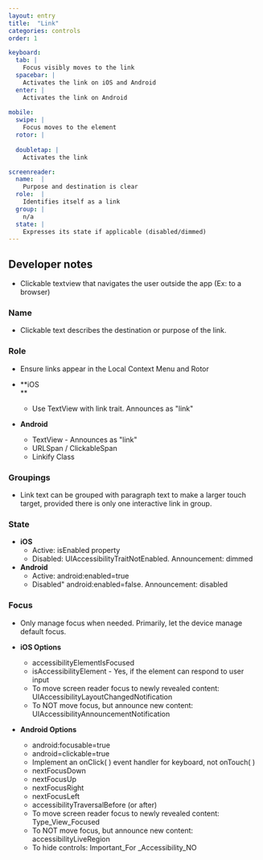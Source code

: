 ```yaml
---
layout: entry
title:  "Link"
categories: controls
order: 1

keyboard:
  tab: |
    Focus visibly moves to the link
  spacebar: |
    Activates the link on iOS and Android
  enter: |
    Activates the link on Android
          
mobile:
  swipe: |
    Focus moves to the element
  rotor: |
    
  doubletap: |
    Activates the link

screenreader:
  name:  |
    Purpose and destination is clear
  role:  |
    Identifies itself as a link
  group: |
    n/a
  state: |
    Expresses its state if applicable (disabled/dimmed)
---
```



## Developer notes


- Clickable textview that navigates the user outside the app (Ex: to a browser)

### Name

- Clickable text describes the destination or purpose of the link.

### Role

- Ensure links appear in the Local Context Menu and Rotor  
  
- **iOS  
  **
  - Use TextView with link trait. Announces as "link"
- **Android**  
  - TextView - Announces as "link"  
  - URLSpan / ClickableSpan
  - Linkify Class

### Groupings

- Link text can be grouped with paragraph text to make a larger touch target, provided there is only one interactive link in group.

### State

- **iOS**
  - Active: isEnabled property
  - Disabled: UIAccessibilityTraitNotEnabled. Announcement: dimmed  
- **Android**  
  - Active: android:enabled=true
  - Disabled" android:enabled=false. Announcement: disabled

### Focus

- Only manage focus when needed. Primarily, let the device manage default focus.  
  
- **iOS Options**
  - accessibilityElementIsFocused  
  - isAccessibilityElement - Yes, if the element can respond to user input
  - To move screen reader focus to newly revealed content: UIAccessibilityLayoutChangedNotification
  - To NOT move focus, but announce new content: UIAccessibilityAnnouncementNotification
- **Android Options**
  - android:focusable=true
  - android=clickable=true
  - Implement an onClick( ) event handler for keyboard, not onTouch( )
  - nextFocusDown
  - nextFocusUp
  - nextFocusRight
  - nextFocusLeft
  - accessibilityTraversalBefore (or after)
  - To move screen reader focus to newly revealed content: Type_View_Focused
  - To NOT move focus, but announce new content: accessibilityLiveRegion
  - To hide controls: Important_For _Accessibility_NO